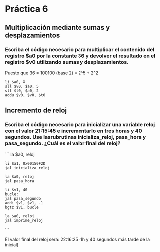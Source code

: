 # Práctica 6

## Multiplicación mediante sumas y desplazamientos

### Escriba el código necesario para multiplicar el contenido del registro $a0 por la constante 36 y devolver el resultado en el registro $v0 utilizando sumas y desplazamientos.

Puesto que 36 = 100100 (base 2) = 2^5 + 2^2

```
li $a0, X
sll $v0, $a0, 5
sll $t0, $a0, 2
addu $v0, $v0, $t0
```

## Incremento de reloj

### Escriba el código necesario para inicializar una variable reloj con el valor 21:15:45 e incrementarlo en tres horas y 40 segundos. Use lasrubrutinas inicializa_reloj, pasa_hora y pasa_segundo. ¿Cuál es el valor final del reloj?

´´´
    la $a0, reloj

    li $a1, 0x00150F2D
    jal inicializa_reloj

    la $a0, reloj
    jal pasa_hora

    li $v1, 40
    bucle:  
    jal pasa_segundo
    addi $v1, $v1, -1 
    bgtz $v1, bucle

    la $a0, reloj
    jal imprime_reloj

´´´

El valor final del reloj será: 22:16:25 (1h y 40 segundos más tarde de la inicial)